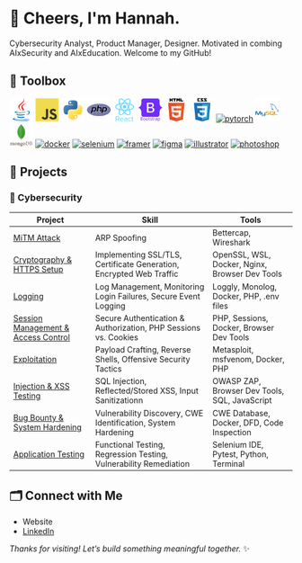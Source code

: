 # 👋 Cheers, I'm Hannah.

Cybersecurity Analyst, Product Manager, Designer. Motivated in combing AIxSecurity and AIxEducation. Welcome to my GitHub!

## 🧰 Toolbox
<p>
  <a target="_blank" href="https://raw.githubusercontent.com/devicons/devicon/master/icons/java/java-original.svg" style="display: inline-block;"><img src="https://raw.githubusercontent.com/devicons/devicon/master/icons/java/java-original.svg" alt="java" width="42" height="42" /></a>
  <a target="_blank" href="https://raw.githubusercontent.com/devicons/devicon/master/icons/javascript/javascript-original.svg" style="display: inline-block;"><img src="https://raw.githubusercontent.com/devicons/devicon/master/icons/javascript/javascript-original.svg" alt="javascript" width="42" height="42" /></a>
  <a target="_blank" href="https://raw.githubusercontent.com/devicons/devicon/master/icons/python/python-original.svg" style="display: inline-block;"><img src="https://raw.githubusercontent.com/devicons/devicon/master/icons/python/python-original.svg" alt="python" width="42" height="42" /></a>
  <a target="_blank" href="https://raw.githubusercontent.com/devicons/devicon/master/icons/php/php-original.svg" style="display: inline-block;"><img src="https://raw.githubusercontent.com/devicons/devicon/master/icons/php/php-original.svg" alt="php" width="42" height="42" /></a>
  <a target="_blank" href="https://raw.githubusercontent.com/devicons/devicon/master/icons/react/react-original-wordmark.svg" style="display: inline-block;"><img src="https://raw.githubusercontent.com/devicons/devicon/master/icons/react/react-original-wordmark.svg" alt="react" width="42" height="42" /></a>
  <a target="_blank" href="https://raw.githubusercontent.com/devicons/devicon/master/icons/bootstrap/bootstrap-plain-wordmark.svg" style="display: inline-block;"><img src="https://raw.githubusercontent.com/devicons/devicon/master/icons/bootstrap/bootstrap-plain-wordmark.svg" alt="bootstrap" width="42" height="42" /></a>
  <a target="_blank" href="https://raw.githubusercontent.com/devicons/devicon/master/icons/html5/html5-original-wordmark.svg" style="display: inline-block;"><img src="https://raw.githubusercontent.com/devicons/devicon/master/icons/html5/html5-original-wordmark.svg" alt="html5" width="42" height="42" /></a>
  <a target="_blank" href="https://raw.githubusercontent.com/devicons/devicon/master/icons/css3/css3-original-wordmark.svg" style="display: inline-block;"><img src="https://raw.githubusercontent.com/devicons/devicon/master/icons/css3/css3-original-wordmark.svg" alt="css3" width="42" height="42" /></a>
  <a target="_blank" href="https://www.vectorlogo.zone/logos/pytorch/pytorch-icon.svg" style="display: inline-block;"><img src="https://www.vectorlogo.zone/logos/pytorch/pytorch-icon.svg" alt="pytorch" width="42" height="42" /></a>
  <a target="_blank" href="https://raw.githubusercontent.com/devicons/devicon/master/icons/mysql/mysql-original-wordmark.svg" style="display: inline-block;"><img src="https://raw.githubusercontent.com/devicons/devicon/master/icons/mysql/mysql-original-wordmark.svg" alt="mysql" width="42" height="42" /></a>
  <a target="_blank" href="https://raw.githubusercontent.com/devicons/devicon/master/icons/mongodb/mongodb-original-wordmark.svg" style="display: inline-block;"><img src="https://raw.githubusercontent.com/devicons/devicon/master/icons/mongodb/mongodb-original-wordmark.svg" alt="mongodb" width="42" height="42" /></a>
  <a target="_blank" href="https://www.netdata.cloud/img/docker.svg" style="display: inline-block;"><img src="https://www.netdata.cloud/img/docker.svg" alt="docker" width="42" height="42" /></a>
  <a target="_blank" href="https://raw.githubusercontent.com/detain/svg-logos/780f25886640cef088af994181646db2f6b1a3f8/svg/selenium-logo.svg" style="display: inline-block;"><img src="https://raw.githubusercontent.com/detain/svg-logos/780f25886640cef088af994181646db2f6b1a3f8/svg/selenium-logo.svg" alt="selenium" width="42" height="42" /></a>
  <a target="_blank" href="https://www.vectorlogo.zone/logos/framer/framer-icon.svg" style="display: inline-block;"><img src="https://www.vectorlogo.zone/logos/framer/framer-icon.svg" alt="framer" width="42" height="42" /></a>
  <a target="_blank" href="https://www.vectorlogo.zone/logos/figma/figma-icon.svg" style="display: inline-block;"><img src="https://www.vectorlogo.zone/logos/figma/figma-icon.svg" alt="figma" width="42" height="42" /></a>
  <a target="_blank" href="https://upload.wikimedia.org/wikipedia/commons/f/fb/Adobe_Illustrator_CC_icon.svg" style="display: inline-block;"><img src="https://upload.wikimedia.org/wikipedia/commons/f/fb/Adobe_Illustrator_CC_icon.svg" alt="illustrator" width="42" height="42" /></a>
  <a target="_blank" href="https://www.adobe.com/content/dam/acom/one-console/icons_rebrand/ps_appicon.svg" style="display: inline-block;"><img src="https://www.adobe.com/content/dam/acom/one-console/icons_rebrand/ps_appicon.svg" alt="photoshop" width="42" height="42" /></a>
</p>

## 🚧 Projects  
### 🔐 Cybersecurity

| Project                         | Skill                        | Tools                   |
|---------------------------------|------------------------------|-------------------------|
| [MiTM Attack](#)                  | ARP Spoofing                | Bettercap, Wireshark |
| [Cryptography & HTTPS Setup](#)   | Implementing SSL/TLS, Certificate Generation, Encrypted Web Traffic | OpenSSL, WSL, Docker, Nginx, Browser Dev Tools |
| [Logging](#)                  | 	Log Management, Monitoring Login Failures, Secure Event Logging                | Loggly, Monolog, Docker, PHP, .env files |
| [Session Management & Access Control](#)                  | Secure Authentication & Authorization, PHP Sessions vs. Cookies      | PHP, Sessions, Docker, Browser Dev Tools |
| [Exploitation](#)                       | Payload Crafting, Reverse Shells, Offensive Security Tactics  | Metasploit, msfvenom, Docker, PHP |
| [Injection & XSS Testing](#)                       | SQL Injection, Reflected/Stored XSS, Input Sanitizationn  | OWASP ZAP, Browser Dev Tools, SQL, JavaScript |
| [Bug Bounty & System Hardening](#)                       | Vulnerability Discovery, CWE Identification, System Hardening  | CWE Database, Docker, DFD, Code Inspection |
| [Application Testing](#)                       | Functional Testing, Regression Testing, Vulnerability Remediation  | Selenium IDE, Pytest, Python, Terminal |

## 🗂️ Connect with Me

- Website
- [LinkedIn](https://www.linkedin.com/in/hhyi/)


_Thanks for visiting! Let’s build something meaningful together._ ✨

